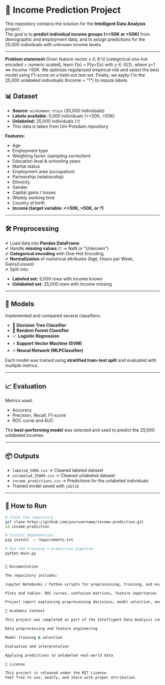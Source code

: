 # 🧠 Income Prediction Project

This repository contains the solution for the **Intelligent Data Analysis**  project.  
The goal is to **predict individual income groups (<=50K or >50K)** from demographic and employment data, and to assign predictions for the 25,000 individuals with unknown income levels.

---
**Problem statement**
Given feature vector x ∈ ℝ^d (categorical one-hot encoded + numeric scaled), learn f(x) = P(y=1|x) with y ∈ {0,1}, where y=1 ⇔ Income >50K. We optimize regularized empirical risk and select the best model using F1-score on a held-out test set. Finally, we apply f to the 25,000 unlabeled individuals (Income = “?”) to impute labels.

## 📊 Dataset

- **Source:** `einkommen.train` (30,000 individuals)  
- **Labels available:** 5,000 individuals (<=50K, >50K)  
- **Unlabeled:** 25,000 individuals (`?`)
- This data is taken from Uni-Potsdam repository 

**Features:**
- Age  
- Employment type  
- Weighting factor (sampling correction)  
- Education level & schooling years  
- Marital status  
- Employment area (occupation)  
- Partnership (relationship)  
- Ethnicity  
- Gender  
- Capital gains / losses  
- Weekly working time  
- Country of birth  
- **Income (target variable: <=50K, >50K, or ?)**  

---

## 🛠 Preprocessing

✔ Load data into **Pandas DataFrame**  
✔ Handle **missing values** (`?` → NaN or "Unknown")  
✔ **Categorical encoding** with One-Hot Encoding  
✔ **Normalization** of numerical attributes (Age, Hours per Week, Gains/Losses)  
✔ Split into:
- **Labeled set:** 5,000 rows with income known  
- **Unlabeled set:** 25,000 rows with income missing  

---

## 🤖 Models

Implemented and compared several classifiers:

- 🌳 **Decision Tree Classifier**  
- 🌲 **Random Forest Classifier**  
- 📈 **Logistic Regression**  
- ⚡ **Support Vector Machine (SVM)**  
- 🔥 **Neural Network (MLPClassifier)**  

Each model was trained using **stratified train-test split** and evaluated with multiple metrics.  

---

## 📈 Evaluation

Metrics used:

- Accuracy  
- Precision, Recall, F1-score  
- ROC curve and AUC  

The **best-performing model** was selected and used to predict the 25,000 unlabeled incomes.

---

## 📦 Outputs

- `labeled_5000.csv` → Cleaned labeled dataset  
- `unlabeled_25000.csv` → Cleaned unlabeled dataset  
- `income_predictions.csv` → Predictions for the unlabeled individuals  
- Trained model saved with `joblib`  

---

## 🚀 How to Run

```bash
# Clone the repository
git clone https://github.com/yourusername/income-prediction.git
cd income-prediction

# Install dependencies
pip install -r requirements.txt

# Run the training + prediction pipeline
python main.py


📄 Documentation

The repository includes:

Jupyter Notebooks / Python scripts for preprocessing, training, and evaluation

Plots and tables: ROC curves, confusion matrices, feature importances

Project report explaining preprocessing decisions, model selection, and results

🏫 Academic Context

This project was completed as part of the Intelligent Data Analysis course/exam at Universität Potsdam, focusing on:

Data preprocessing and feature engineering

Model training & selection

Evaluation and interpretation

Applying predictions to unlabeled real-world data

📌 License

This project is released under the MIT License.
Feel free to use, modify, and share with proper attribution.

